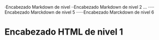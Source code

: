 ·Encabezado Markdown de nivel 
··Encabezado Markdown de nivel 2
...
····· Encabezado Marckdown de nivel 5
······Encabezado Marckdown de nivel 6

<h1>Encabezado HTML de nivel 1</h1>

